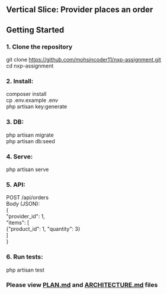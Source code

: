 ## Vertical Slice: Provider places an order

## Getting Started

### 1️. Clone the repository
git clone https://github.com/mohsincoder11/nxp-assignment.git  
cd nxp-assignment

### 2. Install:
   composer install  
   cp .env.example .env  
   php artisan key:generate  

### 3. DB:
   php artisan migrate  
   php artisan db:seed  

### 4. Serve:
   php artisan serve  

### 5. API:
   POST /api/orders  
   Body (JSON):  
   {  
     "provider_id": 1,  
     "items": [  
       {"product_id": 1, "quantity": 3}  
     ]  
   }  

### 6. Run tests:
   php artisan test

### Please view [PLAN.md](./PLAN.md) and [ARCHITECTURE.md](./ARCHITECTURE.md) files
